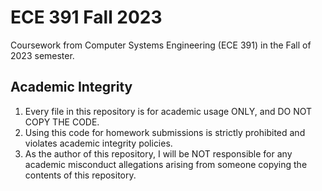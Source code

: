 # ECE 391 Fall 2023
 Coursework from Computer Systems Engineering (ECE 391) in the Fall of 2023 semester. 

## Academic Integrity
1. Every file in this repository is for academic usage ONLY, and DO NOT COPY THE CODE. 
2. Using this code for homework submissions is strictly prohibited and violates academic integrity policies.
3. As the author of this repository, I will be NOT responsible for any academic misconduct allegations arising from someone copying the contents of this repository. 
